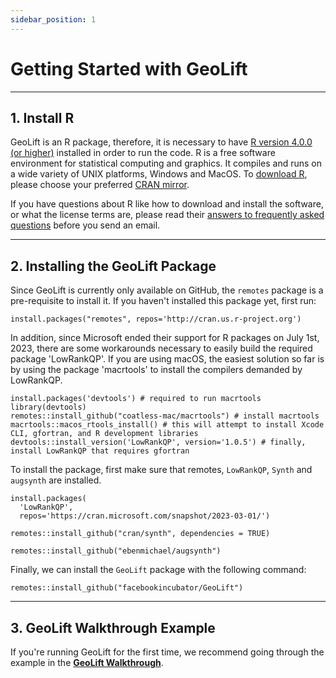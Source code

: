 ```yaml
---
sidebar_position: 1
---
```


# Getting Started with GeoLift

---

## 1. Install R

GeoLift is an R package, therefore, it is necessary to have [R version 4.0.0 (or higher)](https://www.r-project.org/) installed in order to run the code. R is a free software environment for statistical computing and graphics. It compiles and runs on a wide variety of UNIX platforms, Windows and MacOS. To [download R](https://cran.r-project.org/mirrors.html), please choose your preferred [CRAN mirror](https://cran.r-project.org/mirrors.html).

If you have questions about R like how to download and install the software, or what the license terms are, please read their [answers to frequently asked questions](https://cran.r-project.org/faqs.html) before you send an email.

---

## 2. Installing the GeoLift Package

Since GeoLift is currently only available on GitHub, the `remotes` package is a pre-requisite to install it. If you haven't installed this package yet, first run:

```
install.packages("remotes", repos='http://cran.us.r-project.org')
```

In addition, since Microsoft ended their support for R packages on July 1st, 2023, there are some workarounds necessary to easily build the required package 'LowRankQP'. If you are using macOS, the easiest solution so far is by using the package 'macrtools' to install the compilers demanded by LowRankQP.

```
install.packages('devtools') # required to run macrtools
library(devtools)
remotes::install_github("coatless-mac/macrtools") # install macrtools
macrtools::macos_rtools_install() # this will attempt to install Xcode CLI, gfortran, and R development libraries
devtools::install_version('LowRankQP', version='1.0.5') # finally, install LowRankQP that requires gfortran
```


To install the package, first make sure that remotes, `LowRankQP`, `Synth` and `augsynth` are installed.

```
install.packages(
  'LowRankQP',
  repos='https://cran.microsoft.com/snapshot/2023-03-01/')

remotes::install_github("cran/synth", dependencies = TRUE)

remotes::install_github("ebenmichael/augsynth")
```

Finally, we can install the `GeoLift` package with the following command:

```
remotes::install_github("facebookincubator/GeoLift")
```

---

## 3. GeoLift Walkthrough Example

If you're running GeoLift for the first time, we recommend going through the example in the **[GeoLift Walkthrough](./Walkthrough.md)**.
